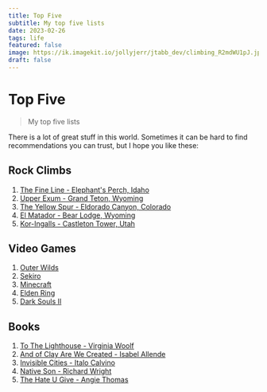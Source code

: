 ```yaml
---
title: Top Five
subtitle: My top five lists
date: 2023-02-26
tags: life
featured: false
image: https://ik.imagekit.io/jollyjerr/jtabb_dev/climbing_R2mdWU1pJ.jpg?ik-sdk-version=javascript-1.4.3&updatedAt=1652395182898&tr=w-1080%2Ch-1080%2Cfo-auto
draft: false
---
```


# Top Five

> My top five lists

There is a lot of great stuff in this world. Sometimes it can be hard to find recommendations you can trust, but I hope you like these:

## Rock Climbs

1. [The Fine Line - Elephant's Perch, Idaho](https://www.mountainproject.com/route/105996519/the-fine-line)
2. [Upper Exum - Grand Teton, Wyoming](https://www.mountainproject.com/route/105933562/upper-exum)
3. [The Yellow Spur - Eldorado Canyon, Colorado](https://www.mountainproject.com/route/105748657/the-yellow-spur)
4. [El Matador - Bear Lodge, Wyoming](https://www.mountainproject.com/route/105714944/el-matador)
5. [Kor-Ingalls - Castleton Tower, Utah](https://www.mountainproject.com/route/105717289/kor-ingalls-route)

## Video Games

1. [Outer Wilds](https://store.steampowered.com/app/753640/Outer_Wilds/)
2. [Sekiro](https://store.steampowered.com/app/814380/Sekiro_Shadows_Die_Twice__GOTY_Edition/)
3. [Minecraft](https://www.minecraft.net/en-us)
4. [Elden Ring](https://store.steampowered.com/app/1245620/ELDEN_RING/)
5. [Dark Souls II](https://store.steampowered.com/app/335300/DARK_SOULS_II_Scholar_of_the_First_Sin/)

## Books

1. [To The Lighthouse - Virginia Woolf](https://www.goodreads.com/book/show/11023918-to-the-lighthouse)
2. [And of Clay Are We Created - Isabel Allende](https://www.goodreads.com/en/book/show/37651700)
3. [Invisible Cities - Italo Calvino](https://www.goodreads.com/book/show/49605492-invisible-cities)
4. [Native Son - Richard Wright](https://www.goodreads.com/book/show/15622.Native_Son)
5. [The Hate U Give - Angie Thomas](https://www.goodreads.com/book/show/36862147-the-hate-u-give)
